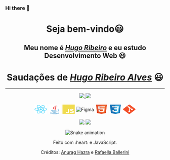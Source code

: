 ### Hi there 👋



<div>
  <h1 align="center">Seja bem-vindo😃️</h1>
  <h2 align="center">Meu nome é <a href="https://www.linkedin.com/in/hugo-ribeiro-alves/"><i>Hugo Ribeiro</i></a> e eu estudo Desenvolvimento Web 😃️
  <h1 align="center">Saudações de <a href="https://www.linkedin.com/in/hugo-ribeiro-alves"><i>Hugo Ribeiro Alves</i></a> 😃️</h1>
  <!--<img align="center" src="https://raw.githubusercontent.com/gist/HugoRibeiroAlves/2a1f5c43721a2f5c5d298c95af017a51/raw/d3c0ded56bcde40540f79ae0dd777a496653adf0/gitcard.svg"><br>
  -->
  
  <hr>
  <div align="center">
  <a href="https://github.com/HugoRibeiroAlves">
    <img height="150em" src="https://github-readme-stats.vercel.app/api?username=HugoRibeiroAlves&count_private=true&include_all_commits=true&show_icons=true&theme=dark&hide_border=false&show_owner=true"/>
    <img height="100em" src="https://github-readme-stats.vercel.app/api/top-langs/?username=HugoRibeiroAlves&theme=dark&hide_border=false&&layout=compact"/>
  </a>
</div>

<div align="center" valign="top"><br>
  <img align="center" alt="React" height="30" width="40" src="https://raw.githubusercontent.com/devicons/devicon/master/icons/react/react-original.svg">
  <img align="center" alt="Java" height="30" width="40" src="https://raw.githubusercontent.com/devicons/devicon/master/icons/java/java-original.svg">
  <img align="center" alt="Js" height="30" width="40" src="https://raw.githubusercontent.com/devicons/devicon/master/icons/javascript/javascript-plain.svg">
  <img align="center" alt="Figma" height="30" width="40" src="https://cdn.jsdelivr.net/gh/devicons/devicon/icons/figma/figma-original.svg">
  <img align="center" alt="HTML" height="30" width="40" src="https://raw.githubusercontent.com/devicons/devicon/master/icons/html5/html5-original.svg">
  <img align="center" alt="CSS" height="30" width="40" src="https://raw.githubusercontent.com/devicons/devicon/master/icons/css3/css3-original.svg">
  <img align="center" alt="git" height="30" width="40" src="https://raw.githubusercontent.com/devicons/devicon/master/icons/git/git-original.svg">


</div><br>

<div align="center">
  <a href="https://www.linkedin.com/in/hugo-ribeiro-alves/" target="_blank"><img src="https://img.shields.io/badge/-LinkedIn-%230077B5?style=for-the-badge&logo=linkedin&logoColor=white" target="_blank"></a> 
  <a href="mailto:hugo.ribeiro.alves1999@gmail.com"><img src="https://img.shields.io/badge/-Gmail-%23333?style=for-the-badge&logo=gmail&logoColor=white" target="_blank"></a>
</div>

<div align="center">
  
  ![Snake animation](https://github.com/danielbped/danielbped/blob/output/github-contribution-grid-snake.svg)
  
</div>

<div align="center">
  <p>Feito com :heart: e JavaScript.</p>
  <p>Créditos: <a href="https://github.com/anuraghazra/github-readme-stats">Anurag Hazra</a> e <a href="https://github.com/rafaballerini">Rafaella Ballerini</a></p>
</div>
 
</div>
<!--
- 🔭 I’m currently working on ...
- 🌱 I’m currently learning ...
- 👯 I’m looking to collaborate on ...
- 🤔 I’m looking for help with ...
- 💬 Ask me about ...
- 📫 How to reach me: ...
- 😄 Pronouns: ...
- ⚡ Fun fact: ...
-->
